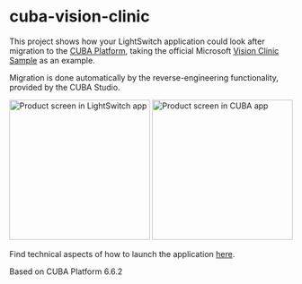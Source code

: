 # cuba-vision-clinic

This project shows how your LightSwitch application could look after migration to the [CUBA Platform](https://www.cuba-platform.com/), taking the official Microsoft [Vision Clinic Sample](https://code.msdn.microsoft.com/windowsdesktop/Visual-Studio-LightSwitch-c8e92df4) as an example.

Migration is done automatically by the reverse-engineering functionality, provided by the CUBA Studio.

<img src="https://github.com/cuba-platform/cuba-vision-clinic/blob/master/screenshots/LS-products-screen.png" alt="Product screen in LightSwitch app" height="250px">
<img src="https://github.com/cuba-platform/cuba-vision-clinic/blob/master/screenshots/CUBA-products-screen.png" alt="Product screen in CUBA app" height="250px">

Find technical aspects of how to launch the application [here](https://github.com/cuba-platform/cuba-vision-clinic/wiki).

Based on CUBA Platform 6.6.2
